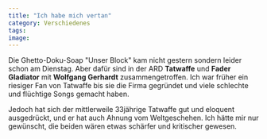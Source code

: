 ```yaml
---
title: "Ich habe mich vertan"
category: Verschiedenes
tags: 
image: 
---
```


Die Ghetto-Doku-Soap "Unser Block" kam nicht gestern sondern leider schon am Dienstag. Aber dafür sind in der ARD **Tatwaffe** und **Fader Gladiator** mit **Wolfgang Gerhardt** zusammengetroffen. Ich war früher ein riesiger Fan von Tatwaffe bis sie die Firma gegründet und viele schlechte und flüchtige Songs gemacht haben.  

  

Jedoch hat sich der mittlerweile 33jährige Tatwaffe gut und eloquent ausgedrückt, und er hat auch Ahnung vom Weltgeschehen. Ich hätte mir nur gewünscht, die beiden wären etwas schärfer und kritischer gewesen.